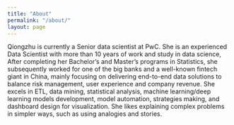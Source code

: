 ```yaml
---
title: "About"
permalink: "/about/"
layout: page
---
```


Qiongzhu is currently a Senior data scientist at PwC. She is an experienced Data Scientist with more than 10 years of work and study in data science, After completing her Bachelor’s and Master’s programs in Statistics, she subsequently worked for one of the big banks and a well-known fintech giant in China, mainly focusing on delivering end-to-end data solutions to balance risk management, user experience and company revenue. She excels in ETL, data mining, statistical analysis, machine learning/deep learning models development, model automation, strategies making, and dashboard design for visualization. She likes explaining complex problems in simpler ways, such as using analogies and stories.

